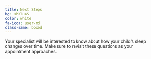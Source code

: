 ```yaml
---
title: Next Steps
bg: sbblue5
color: white
fa-icon: user-md
class-name: boxed
---
```


Your specialist will be interested to know about how your child's sleep changes over time. Make sure to revisit these questions as your appointment approaches.